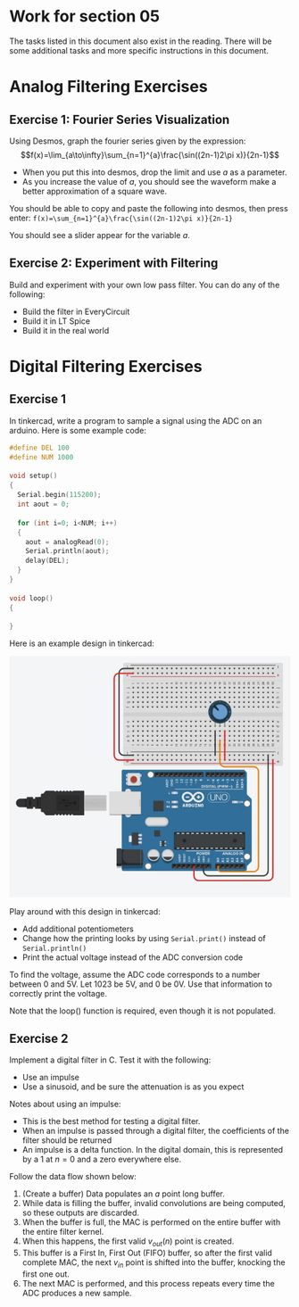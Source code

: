 # Work for section 05

The tasks listed in this document also exist in the reading.
There will be some additional tasks and more specific instructions in this document.

# Analog Filtering Exercises

## Exercise 1: Fourier Series Visualization
Using Desmos, graph the fourier series given by the expression:
$$f(x)=\lim_{a\to\infty}\sum_{n=1}^{a}\frac{\sin((2n-1)2\pi x)}{2n-1}$$
 - When you put this into desmos, drop the limit and use $a$ as a parameter.
 - As you increase the value of $a$, you should see the waveform make a better approximation of a square wave.

You should be able to copy and paste the following into desmos, then press enter:
```f(x)=\sum_{n=1}^{a}\frac{\sin((2n-1)2\pi x)}{2n-1}```

You should see a slider appear for the variable $a$.

## Exercise 2: Experiment with Filtering
Build and experiment with your own low pass filter. You can do any of the following:
 - Build the filter in EveryCircuit
 - Build it in LT Spice
 - Build it in the real world

# Digital Filtering Exercises

## Exercise 1

In tinkercad, write a program to sample a signal using the ADC on an arduino.
Here is some example code:
``` c++
#define DEL 100
#define NUM 1000

void setup()
{
  Serial.begin(115200);
  int aout = 0;
  
  for (int i=0; i<NUM; i++)
  {
    aout = analogRead(0);
    Serial.println(aout);
    delay(DEL);
  }
}

void loop()
{
  
}
```
Here is an example design in tinkercad:

![img](hardware_filtering/figures/tinker_cad_adc.JPG)

Play around with this design in tinkercad:
 - Add additional potentiometers
 - Change how the printing looks by using `Serial.print()` instead of `Serial.println()`
 - Print the actual voltage instead of the ADC conversion code

To find the voltage, assume the ADC code corresponds to a number between 0 and 5V.
Let 1023 be 5V, and 0 be 0V.
Use that information to correctly print the voltage.

Note that the loop() function is required, even though it is not populated.

## Exercise 2

Implement a digital filter in C.
Test it with the following:
 - Use an impulse
 - Use a sinusoid, and be sure the attenuation is as you expect

Notes about using an impulse:
 - This is the best method for testing a digital filter.
 - When an impulse is passed through a digital filter, the coefficients of the filter should be returned
 - An impulse is a delta function.
 In the digital domain, this is represented by a 1 at $n=0$ and a zero everywhere else.

Follow the data flow shown below:

 1. (Create a buffer) Data populates an $a$ point long buffer.
 2. While data is filling the buffer, invalid convolutions are being computed, so these outputs are discarded.
 3. When the buffer is full, the MAC is performed on the entire buffer with the entire filter kernel.
 4. When this happens, the first valid $v_{out}(n)$ point is created.
 5. This buffer is a First In, First Out (FIFO) buffer, so after the first valid complete MAC, the next $v_{in}$ point is shifted into the buffer, knocking the first one out.
 6. The next MAC is performed, and this process repeats every time the ADC produces a new sample.
